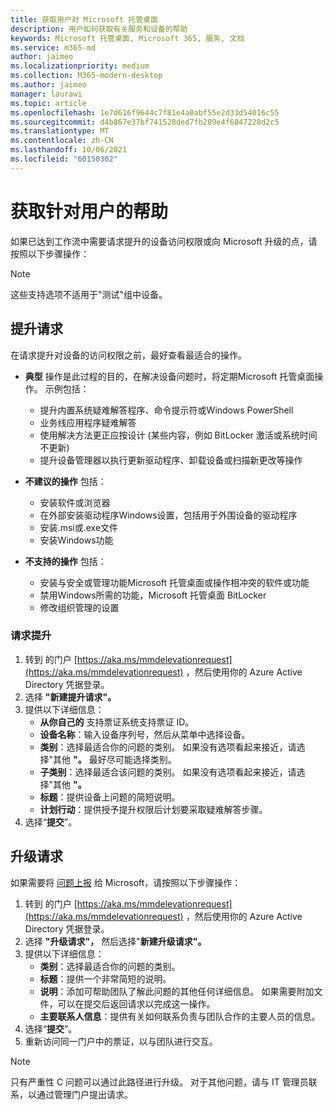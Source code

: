 ```yaml
---
title: 获取用户对 Microsoft 托管桌面
description: 用户如何获取有关服务和设备的帮助
keywords: Microsoft 托管桌面, Microsoft 365, 服务, 文档
ms.service: m365-md
author: jaimeo
ms.localizationpriority: medium
ms.collection: M365-modern-desktop
ms.author: jaimeo
manager: laurawi
ms.topic: article
ms.openlocfilehash: 1e7d616f9644c7f81e4a0abf55e2d33d54016c55
ms.sourcegitcommit: d4b867e37bf741528ded7fb289e4f6847228d2c5
ms.translationtype: MT
ms.contentlocale: zh-CN
ms.lasthandoff: 10/06/2021
ms.locfileid: "60150302"
---
```

# <a name="getting-help-for-users"></a>获取针对用户的帮助

如果已达到工作流中需要请求提升的设备访问权限或[](../service-description/user-support.md)向 Microsoft 升级的点，请按照以下步骤操作：
 
>[!NOTE]
>这些支持选项不适用于"测试"组中设备。

## <a name="elevation-requests"></a>提升请求

在请求提升对设备的访问权限之前，最好查看最适合的操作。

- **典型** 操作是此过程的目的，在解决设备问题时，将定期Microsoft 托管桌面操作。 示例包括：
    - 提升内置系统疑难解答程序、命令提示符或Windows PowerShell
    - 业务线应用程序疑难解答
    - 使用解决方法更正应按设计 (某些内容，例如 BitLocker 激活或系统时间不更新) 
    - 提升设备管理器以执行更新驱动程序、卸载设备或扫描新更改等操作

- **不建议的操作** 包括：
    - 安装软件或浏览器
    - 在外部安装驱动程序Windows设置，包括用于外围设备的驱动程序
    - 安装.msi或.exe文件
    - 安装Windows功能

- **不支持的操作** 包括：
    - 安装与安全或管理功能Microsoft 托管桌面或操作相冲突的软件或功能
    - 禁用Windows所需的功能，Microsoft 托管桌面 BitLocker
    - 修改组织管理的设置

### <a name="to-request-elevation"></a>请求提升

1. 转到 的门户 [https://aka.ms/mmdelevationrequest](https://aka.ms/mmdelevationrequest) ，然后使用你的 Azure Active Directory 凭据登录。
2. 选择 **"新建提升请求"。**
3. 提供以下详细信息：
    - **从你自己的** 支持票证系统支持票证 ID。
    - **设备名称**：输入设备序列号，然后从菜单中选择设备。
    - **类别**：选择最适合你的问题的类别。 如果没有选项看起来接近，请选择"其他 **"。** 最好尽可能选择类别。
    - **子类别**：选择最适合该问题的类别。 如果没有选项看起来接近，请选择"其他 **"。**
    - **标题**：提供设备上问题的简短说明。
    - **计划行动**：提供授予提升权限后计划要采取疑难解答步骤。 
4. 选择“**提交**”。


## <a name="escalation-requests"></a>升级请求


如果需要将 [问题上报](../service-description/user-support.md#escalation-portal) 给 Microsoft，请按照以下步骤操作：

1. 转到 的门户 [https://aka.ms/mmdelevationrequest](https://aka.ms/mmdelevationrequest) ，然后使用你的 Azure Active Directory 凭据登录。
2. 选择 **"升级请求"，** 然后选择"**新建升级请求"。**
3. 提供以下详细信息：
    - **类别**：选择最适合你的问题的类别。
    - **标题**：提供一个非常简短的说明。
    - **说明**：添加可帮助团队了解此问题的其他任何详细信息。 如果需要附加文件，可以在提交后返回请求以完成这一操作。
    - **主要联系人信息**：提供有关如何联系负责与团队合作的主要人员的信息。
4. 选择“**提交**”。
5. 重新访问同一门户中的票证，以与团队进行交互。

> [!NOTE]
> 只有严重性 C 问题可以通过此路径进行升级。 对于其他问题，请与 IT 管理员联系，以通过管理门户提出请求。
